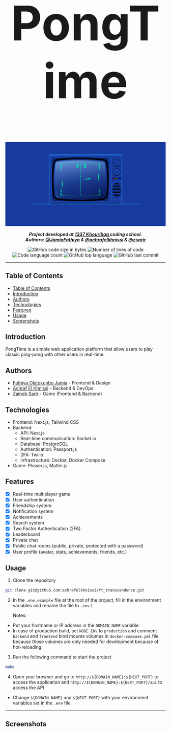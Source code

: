 <h1 align="center" style="font-size: 150px">PongTime</h1>

<p align="center">
<img src="./assets/pong-time.png" alt="How a server works" width="1000"/>
</p>

<p align="center">
	<b><i>Project developed at <a href="https://www.1337.ma/">1337 Khouribga </a> coding school.</i></b><br>
    <b><i>Authors: <a href="https://github.com/fathjami">@JamiaFathiya</a> & <a href="https://twitter.com/ashrafelkhnissi">@achrafelkhnissi</a> & <a href="https://github.com/zsarir23">@zsarir</a></i></b>
<!--
 <b><i>Grade: 125/100</i></b>
-->
</p>

<p align="center">
	<img alt="GitHub code size in bytes" src="https://img.shields.io/github/languages/code-size/achrafelkhnissi/ft_transcendence?color=blueviolet" />
	<img alt="Number of lines of code" src="https://img.shields.io/tokei/lines/github/achrafelkhnissi/ft_transcendence?color=blueviolet" />
	<img alt="Code language count" src="https://img.shields.io/github/languages/count/achrafelkhnissi/ft_transcendence?color=blue" />
	<img alt="GitHub top language" src="https://img.shields.io/github/languages/top/achrafelkhnissi/ft_transcendence?color=blue" />
	<img alt="GitHub last commit" src="https://img.shields.io/github/last-commit/achrafelkhnissi/ft_transcendence?color=brightgreen" />
</p>

---

## Table of Contents

- [Table of Contents](#table-of-contents)
- [Introduction](#introduction)
- [Authors](#authors)
- [Technologies](#technologies)
- [Features](#features)
- [Usage](#usage)
- [Screenshots](#screenshots)

## Introduction

PongTime is a simple web application platform that allow users to play classic ping-pong with other users in real-time.

## Authors

- [Fathiya Olatokunbo Jamia](https://github.com/fathjami) - Frontend & Design
- [Achraf El Khnissi](https://twitter.com/ashrafelkhnissi) - Backend & DevOps
- [Zaineb Sarir](https://github.com/zsarir23) - Game (Frontend & Backend)

## Technologies

- Frontend: Next.js, Tailwind CSS
- Backend:
  - API: Nest.js
  - Real-time communication: Socket.io
  - Database: PostgreSQL
  - Authentication: Passport.js
  - 2FA: Twilio
  - Infrastructure: Docker, Docker Compose
- Game: Phaser.js, Matter.js

## Features

- [x] Real-time multiplayer game
- [x] User authentication
- [x] Friendship system
- [x] Notification system
- [x] Achievements
- [x] Search system
- [x] Two Factor Authentication (2FA)
- [x] Leaderboard
- [x] Private chat
- [x] Public chat rooms (public, private, protected with a password)
- [x] User profile (avatar, stats, achievements, friends, etc.)

## Usage

1. Clone the repository

```sh
git clone git@github.com:achrafelkhnissi/ft_transcendence.git
```

2. In the `.env.example` file at the root of the project, fill in the environment variables and rename the file to `.env` \

   Notes:

- Put your hostname or IP address in the `DOMAIN_NAME` variable
- In case of production build, set `NODE_ENV` to `production` and comment `backend` and `frontend` bind mounts volumes in `docker-compose.yml` file because those volumes are only needed for development because of hot-reloading.

3. Run the following command to start the project

```sh
make
```

4. Open your browser and go to `http://${DOMAIN_NAME}:${NEXT_PORT}` to access the application and `http://${DOMAIN_NAME}:${NEXT_PORT}/api` to access the API

- Change `${DOMAIN_NAME}` and `${NEXT_PORT}` with your environment variables set in the `.env` file

---

## Screenshots
